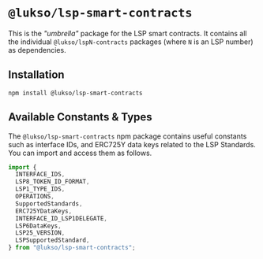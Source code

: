 # `@lukso/lsp-smart-contracts`

This is the _"umbrella"_ package for the LSP smart contracts. It contains all the individual `@lukso/lspN-contracts` packages (where `N` is an LSP number) as dependencies.

## Installation

```console
npm install @lukso/lsp-smart-contracts
```

## Available Constants & Types

The `@lukso/lsp-smart-contracts` npm package contains useful constants such as interface IDs, and ERC725Y data keys related to the LSP Standards. You can import and access them as follows.

```js
import {
  INTERFACE_IDS,
  LSP8_TOKEN_ID_FORMAT,
  LSP1_TYPE_IDS,
  OPERATIONS,
  SupportedStandards,
  ERC725YDataKeys,
  INTERFACE_ID_LSP1DELEGATE,
  LSP6DataKeys,
  LSP25_VERSION,
  LSPSupportedStandard,
} from "@lukso/lsp-smart-contracts";
```
